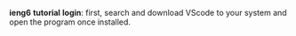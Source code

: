 __ieng6__ __tutorial__ __login__:
first, search and download VScode to your system and open the program once installed. 

